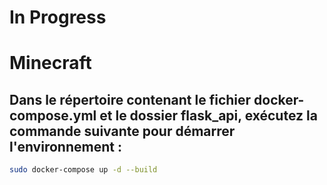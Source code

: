 # In Progress

# Minecraft

## Dans le répertoire contenant le fichier docker-compose.yml et le dossier flask_api, exécutez la commande suivante pour démarrer l'environnement :

```sh
sudo docker-compose up -d --build
```

